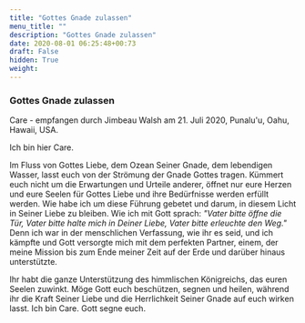 ```yaml
---
title: "Gottes Gnade zulassen"
menu_title: ""
description: "Gottes Gnade zulassen"
date: 2020-08-01 06:25:48+00:73
draft: False
hidden: True
weight:
---
```

### Gottes Gnade zulassen

Care - empfangen durch Jimbeau Walsh am 21. Juli 2020, Punalu'u, Oahu, Hawaii, USA.

Ich bin hier Care.

Im Fluss von Gottes Liebe, dem Ozean Seiner Gnade, dem lebendigen Wasser, lasst euch von der Strömung der Gnade Gottes tragen. Kümmert euch nicht um die Erwartungen und Urteile anderer, öffnet nur eure Herzen und eure Seelen für Gottes Liebe und ihre Bedürfnisse werden erfüllt werden. Wie habe ich um diese Führung gebetet und darum, in diesem Licht in Seiner Liebe zu bleiben. Wie ich mit Gott sprach: *"Vater bitte öffne die Tür, Vater bitte halte mich in Deiner Liebe, Vater bitte erleuchte den Weg."* Denn ich war in der menschlichen Verfassung, wie ihr es seid, und ich kämpfte und Gott versorgte mich mit dem perfekten Partner, einem, der meine Mission bis zum Ende meiner Zeit auf der Erde und darüber hinaus unterstützte.

Ihr habt die ganze Unterstützung des himmlischen Königreichs, das euren Seelen zuwinkt. Möge Gott euch beschützen, segnen und heilen, während ihr die Kraft Seiner Liebe und die Herrlichkeit Seiner Gnade auf euch wirken lasst. Ich bin Care. Gott segne euch.
